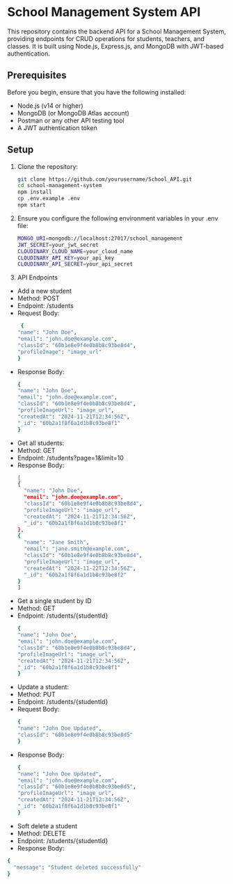 # School Management System API

This repository contains the backend API for a School Management System, providing endpoints for CRUD operations for students, teachers, and classes. It is built using Node.js, Express.js, and MongoDB with JWT-based authentication.

## Prerequisites

Before you begin, ensure that you have the following installed:

- Node.js (v14 or higher)
- MongoDB (or MongoDB Atlas account)
- Postman or any other API testing tool
- A JWT authentication token

## Setup

1. Clone the repository:
   ```bash
   git clone https://github.com/yourusername/School_API.git
   cd school-management-system
   npm install
   cp .env.example .env
   npm start

2. Ensure you configure the following environment variables in your .env file:
   ```bash
   MONGO_URI=mongodb://localhost:27017/school_management
   JWT_SECRET=your_jwt_secret
   CLOUDINARY_CLOUD_NAME=your_cloud_name
   CLOUDINARY_API_KEY=your_api_key
   CLOUDINARY_API_SECRET=your_api_secret

3. API Endpoints
 - Add a new student
 - Method: POST
 - Endpoint: /students
 - Request Body:
   ```bash
    {
   "name": "John Doe",
   "email": "john.doe@example.com",
   "classId": "60b1e8e9f4e0b8b8c93be8d4",
   "profileImage": "image_url"
   }
- Response Body:
  ```bash
  {
  "name": "John Doe",
  "email": "john.doe@example.com",
  "classId": "60b1e8e9f4e0b8b8c93be8d4",
  "profileImageUrl": "image_url",
  "createdAt": "2024-11-21T12:34:56Z",
  "_id": "60b2a1f8f6a1d1b8c93be8f1"
  }
- Get all students:
- Method: GET
- Endpoint: /students?page=1&limit=10
- Response Body:
  ```bash
  [
  {
    "name": "John Doe",
    "email": "john.doe@example.com",
    "classId": "60b1e8e9f4e0b8b8c93be8d4",
    "profileImageUrl": "image_url",
    "createdAt": "2024-11-21T12:34:56Z",
    "_id": "60b2a1f8f6a1d1b8c93be8f1"
  },
  {
    "name": "Jane Smith",
    "email": "jane.smith@example.com",
    "classId": "60b1e8e9f4e0b8b8c93be8d4",
    "profileImageUrl": "image_url",
    "createdAt": "2024-11-22T12:34:56Z",
    "_id": "60b2a1f8f6a1d1b8c93be8f2"
  }
  ]

- Get a single student by ID
- Method: GET
- Endpoint: /students/{studentId}
  ```bash
  {
  "name": "John Doe",
  "email": "john.doe@example.com",
  "classId": "60b1e8e9f4e0b8b8c93be8d4",
  "profileImageUrl": "image_url",
  "createdAt": "2024-11-21T12:34:56Z",
  "_id": "60b2a1f8f6a1d1b8c93be8f1"
  }
- Update a student:
- Method: PUT
- Endpoint: /students/{studentId}
- Request Body:
  ```bash
  {
  "name": "John Doe Updated",
  "classId": "60b1e8e9f4e0b8b8c93be8d5"
  }
- Response Body:
  ```bash
  {
  "name": "John Doe Updated",
  "email": "john.doe@example.com",
  "classId": "60b1e8e9f4e0b8b8c93be8d5",
  "profileImageUrl": "image_url",
  "createdAt": "2024-11-21T12:34:56Z",
  "_id": "60b2a1f8f6a1d1b8c93be8f1"
  }
- Soft delete a student
- Method: DELETE
- Endpoint: /students/{studentId}
- Response Body:
 ```bash
 {
   "message": "Student deleted successfully"
 }


